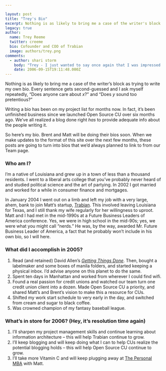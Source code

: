 ```yaml
---

layout: post
title: "Trey's Bio"
excerpt: Nothing is as likely to bring me a case of the writer's block as trying to write my own bio.
legacy: true
author:
  name: Trey Reeme
  twitter: creeme
  bio: Cofounder and COO of Trabian
  image: authors/trey.png
comments:
  - author: shari storm
    body: "Trey - I just wanted to say once again that I was impressed by your presentation at the WCUL Conference. I am taking your advice and commenting on other blogs. \r\n\r\nThank you. "
    date: 2006-09-15T19:11:48.000Z
---
```


<p>Nothing is as likely to bring me a case of the writer&#8217;s block as trying to write my own bio.  Every sentence gets second-guessed and I ask myself repeatedly, &#8220;Does anyone care about <em>x</em>?&#8221; and &#8220;Does <em>y</em> sound too pretentious?&#8221;</p>
<p>Writing a bio has been on my project list for months now.  In fact, it&#8217;s been unfinished business since we launched Open Source CU over six months ago.  We&#8217;ve all realized a blog done right <em>has</em> to provide adequate info about the people writing it.</p>
<p>So here&#8217;s my bio.  Brent and Matt will be doing their bios soon.  When we make updates to the format of this site over the next few months, these posts are going to turn into bios that we&#8217;d always planned to link to from our Team page.</p>
<h3>Who am I?</h3>
<p>I&#8217;m a native of Louisiana and grew up in a town of less than a thousand residents.  I went to a liberal arts college that you&#8217;ve probably never heard of and studied political science and the art of partying.  In 2002 I got married and worked for a while in consumer finance and mortgages.</p>
<p>In January 2004 I went out on a limb and left my job with a very large, ahem, bank to join Matt&#8217;s startup, <a href='http://www.trabian.com'>Trabian</a>. This involved leaving Louisiana for Texas, and I still thank my wife regularly for her willingness to uproot.  Matt and I had met in the mid-1990s at a Future Business Leaders of America conference.  Yes, we were in high school in the mid-90s; yes, we were what you might call &#8220;nerds.&#8221;  He was, by the way, awarded Mr. Future Business Leader of America, a fact that he probably won&#8217;t include in his own bio, so I will here.</p>
<h3>What did I accomplish in 2005?</h3>
<ol>
<li>Read (and retained) David Allen&#8217;s <a href='http://www.amazon.com/gp/product/0670899240/qid=1134577858/sr=8-4/ref=pd_bbs_4/104-6961966-3003156?n=507846&amp;s=books&amp;v=glance'><em>Getting Things Done</em></a>.  Then, bought a labelmaker and some boxes of manila folders, and started keeping a physical inbox.  I&#8217;d advise anyone on this planet to do the same.</li>
<li>Spent ten days in Manhattan and worked from wherever I could find wifi.</li>
<li>Found a real passion for credit unions and watched our team turn one credit union client into a dozen.  Made Open Source CU a priority, and shared Matt&#8217;s and Brent&#8217;s vision to make this a resource for CUs.</li>
<li>Shifted my work start schedule to very early in the day, and switched from cream and sugar to black coffee.</li>
<li>Was crowned champion of my fantasy baseball league.</li>
</ol>
<h3> What&#8217;s in store for 2006? (Hey, it&#8217;s resolution time again)</h3>
<ol>
<li>I&#8217;ll sharpen my project management skills and continue learning about information architecture &#8211; this will help Trabian continue to grow.</li>
<li>I&#8217;ll keep blogging and will keep doing what I can to help CUs realize the potential blogging holds &#8211; this will help Open Source CU continue to grow.</li>
<li>I&#8217;ll take more Vitamin C and will keep plugging away at <a href='http://www.personalmba.com'>The Personal <span class='caps'><span class="caps">MBA</span></span></a> with Matt.</li>
</ol>
